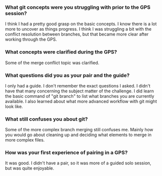 ### What git concepts were you struggling with prior to the GPS session?

I think I had a pretty good grasp on the basic concepts. I know there is a lot more to uncover as things progress. I think I was struggling a bit with the conflict resolution between branches, but that became more clear after working through the GPS.


### What concepts were clarified during the GPS?

Some of the merge conflict topic was clarified.


### What questions did you as your pair and the guide?

I only had a guide. I don't remember the exact questions I asked. I didn't have that many concerning the subject matter of the challenge. I did learn the basic command of "git branch" to list what branches you are currently available. I also learned about what more advanced workflow with git might look like.


### What still confuses you about git?

Some of the more complex branch merging still confuses me. Mainly how you would go about cleaning up and deciding what elements to merge in more complex files.


### How was your first experience of pairing in a GPS?

It was good. I didn't have a pair, so it was more of a guided solo session, but was quite enjoyable.